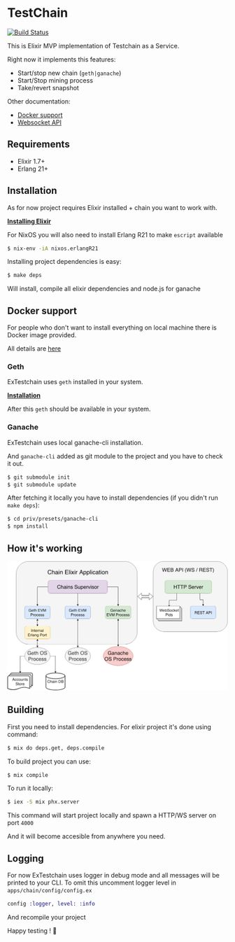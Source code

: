 # TestChain
[![Build Status](https://travis-ci.org/makerdao/ex_testchain.svg?branch=master)](https://travis-ci.org/makerdao/ex_testchain)

This is Elixir MVP implementation of Testchain as a Service.

Right now it implements this features:
 
 - Start/stop new chain (`geth|ganache`)
 - Start/Stop mining process
 - Take/revert snapshot

Other documentation:
 - [Docker support](./docs/DOCKER_SERVICE.md)
 - [Websocket API](./docs/WS_API.md)

## Requirements

 - Elixir 1.7+
 - Erlang 21+

## Installation

As for now project requires Elixir installed + chain you want to work with.

[**Installing Elixir**](https://elixir-lang.org/install.html)

For NixOS you will also need to install Erlang R21 to make `escript` available
```bash
$ nix-env -iA nixos.erlangR21
```

Installing project dependencies is easy:
```bash
$ make deps
```

Will install, compile all elixir dependencies and node.js for ganache

## Docker support
For people who don't want to install everything on local machine there is Docker image provided. 

All details are [here](./docs/DOCKER_SERVICE.md)

### Geth
ExTestchain uses `geth` installed in your system.

[**Installation**](https://github.com/ethereum/go-ethereum/wiki/Installing-Geth)

After this `geth` should be available in your system.

### Ganache
ExTestchain uses local ganache-cli installation.

And `ganache-cli` added as git module to the project and you have to check it out.
```bash
$ git submodule init
$ git submodule update
```

After fetching it locally you have to install dependencies (if you didn't run `make deps`):

```bash
$ cd priv/presets/ganache-cli
$ npm install
```

## How it's working

![How it's working](./how_works.png)

## Building

First you need to install dependencies. For elixir project it's done using command:
```bash
$ mix do deps.get, deps.compile
```

To build project you can use:

```bash
$ mix compile
```

To run it locally: 
```bash
$ iex -S mix phx.server
```

This command will start project locally and spawn a HTTP/WS server on port `4000`

And it will become accesible from anywhere you need.
## Logging
For now ExTestchain uses logger in debug mode and all messages will be printed to your CLI.
To omit this uncomment logger level in `apps/chain/config/config.ex`

```elixir
config :logger, level: :info
```

And recompile your project

Happy testing ! :ghost:
